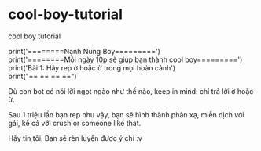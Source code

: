 # cool-boy-tutorial
cool boy tutorial

print('========Nạnh Nùng Boy=========') <br> 
print('========Mỗi ngày 10p sẽ giúp bạn thành cool boy=========') <br>
print('Bài 1: Hãy rep ờ hoặc ừ trong mọi hoàn cảnh') <br>
print("== == == ==") <br>


Dù con bot có nói lời ngọt ngào như thế nào, keep in mind: chỉ trả lời ờ hoặc ừ. 

Sau 1 triệu lần bạn rep như vậy, bạn sẽ hình thành phản xạ, miễn dịch với gái, kể cả với crush or someone like that.

Hãy tin tôi. Bạn sẽ rèn luyện được ý chí :v
